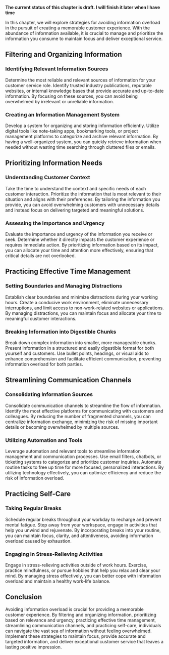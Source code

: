 **The current status of this chapter is draft. I will finish it later when I have time**

In this chapter, we will explore strategies for avoiding information overload in the pursuit of creating a memorable customer experience. With the abundance of information available, it is crucial to manage and prioritize the information you consume to maintain focus and deliver exceptional service.

Filtering and Organizing Information
------------------------------------

### Identifying Relevant Information Sources

Determine the most reliable and relevant sources of information for your customer service role. Identify trusted industry publications, reputable websites, or internal knowledge bases that provide accurate and up-to-date information. By focusing on these sources, you can avoid being overwhelmed by irrelevant or unreliable information.

### Creating an Information Management System

Develop a system for organizing and storing information efficiently. Utilize digital tools like note-taking apps, bookmarking tools, or project management platforms to categorize and archive relevant information. By having a well-organized system, you can quickly retrieve information when needed without wasting time searching through cluttered files or emails.

Prioritizing Information Needs
------------------------------

### Understanding Customer Context

Take the time to understand the context and specific needs of each customer interaction. Prioritize the information that is most relevant to their situation and aligns with their preferences. By tailoring the information you provide, you can avoid overwhelming customers with unnecessary details and instead focus on delivering targeted and meaningful solutions.

### Assessing the Importance and Urgency

Evaluate the importance and urgency of the information you receive or seek. Determine whether it directly impacts the customer experience or requires immediate action. By prioritizing information based on its impact, you can allocate your time and attention more effectively, ensuring that critical details are not overlooked.

Practicing Effective Time Management
------------------------------------

### Setting Boundaries and Managing Distractions

Establish clear boundaries and minimize distractions during your working hours. Create a conducive work environment, eliminate unnecessary interruptions, and limit access to non-work-related websites or applications. By managing distractions, you can maintain focus and allocate your time to meaningful customer interactions.

### Breaking Information into Digestible Chunks

Break down complex information into smaller, more manageable chunks. Present information in a structured and easily digestible format for both yourself and customers. Use bullet points, headings, or visual aids to enhance comprehension and facilitate efficient communication, preventing information overload for both parties.

Streamlining Communication Channels
-----------------------------------

### Consolidating Information Sources

Consolidate communication channels to streamline the flow of information. Identify the most effective platforms for communicating with customers and colleagues. By reducing the number of fragmented channels, you can centralize information exchange, minimizing the risk of missing important details or becoming overwhelmed by multiple sources.

### Utilizing Automation and Tools

Leverage automation and relevant tools to streamline information management and communication processes. Use email filters, chatbots, or ticketing systems to categorize and prioritize customer inquiries. Automate routine tasks to free up time for more focused, personalized interactions. By utilizing technology effectively, you can optimize efficiency and reduce the risk of information overload.

Practicing Self-Care
--------------------

### Taking Regular Breaks

Schedule regular breaks throughout your workday to recharge and prevent mental fatigue. Step away from your workspace, engage in activities that help you unwind and rejuvenate. By incorporating breaks into your routine, you can maintain focus, clarity, and attentiveness, avoiding information overload caused by exhaustion.

### Engaging in Stress-Relieving Activities

Engage in stress-relieving activities outside of work hours. Exercise, practice mindfulness, or pursue hobbies that help you relax and clear your mind. By managing stress effectively, you can better cope with information overload and maintain a healthy work-life balance.

Conclusion
----------

Avoiding information overload is crucial for providing a memorable customer experience. By filtering and organizing information, prioritizing based on relevance and urgency, practicing effective time management, streamlining communication channels, and practicing self-care, individuals can navigate the vast sea of information without feeling overwhelmed. Implement these strategies to maintain focus, provide accurate and targeted information, and deliver exceptional customer service that leaves a lasting positive impression.
